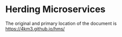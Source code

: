 # Herding Microservices
The original and primary location of the document is https://4km3.github.io/hms/
